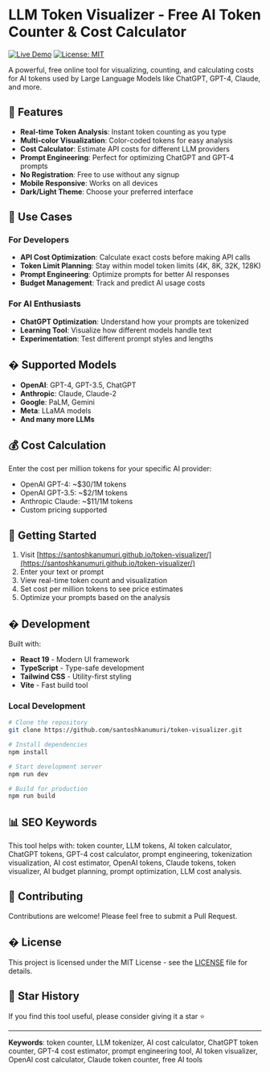 # LLM Token Visualizer - Free AI Token Counter & Cost Calculator

[![Live Demo](https://img.shields.io/badge/Live-Demo-orange)](https://santoshkanumuri.github.io/token-visualizer/)
[![License: MIT](https://img.shields.io/badge/License-MIT-blue.svg)](https://opensource.org/licenses/MIT)

A powerful, free online tool for visualizing, counting, and calculating costs for AI tokens used by Large Language Models like ChatGPT, GPT-4, Claude, and more.

## 🚀 Features

- **Real-time Token Analysis**: Instant token counting as you type
- **Multi-color Visualization**: Color-coded tokens for easy analysis
- **Cost Calculator**: Estimate API costs for different LLM providers
- **Prompt Engineering**: Perfect for optimizing ChatGPT and GPT-4 prompts
- **No Registration**: Free to use without any signup
- **Mobile Responsive**: Works on all devices
- **Dark/Light Theme**: Choose your preferred interface

## 🎯 Use Cases

### For Developers
- **API Cost Optimization**: Calculate exact costs before making API calls
- **Token Limit Planning**: Stay within model token limits (4K, 8K, 32K, 128K)
- **Prompt Engineering**: Optimize prompts for better AI responses
- **Budget Management**: Track and predict AI usage costs

### For AI Enthusiasts
- **ChatGPT Optimization**: Understand how your prompts are tokenized
- **Learning Tool**: Visualize how different models handle text
- **Experimentation**: Test different prompt styles and lengths

## �️ Supported Models

- **OpenAI**: GPT-4, GPT-3.5, ChatGPT
- **Anthropic**: Claude, Claude-2
- **Google**: PaLM, Gemini
- **Meta**: LLaMA models
- **And many more LLMs**

## 💰 Cost Calculation

Enter the cost per million tokens for your specific AI provider:
- OpenAI GPT-4: ~$30/1M tokens
- OpenAI GPT-3.5: ~$2/1M tokens
- Anthropic Claude: ~$11/1M tokens
- Custom pricing supported

## 🚀 Getting Started

1. Visit [https://santoshkanumuri.github.io/token-visualizer/](https://santoshkanumuri.github.io/token-visualizer/)
2. Enter your text or prompt
3. View real-time token count and visualization
4. Set cost per million tokens to see price estimates
5. Optimize your prompts based on the analysis

## � Development

Built with:
- **React 19** - Modern UI framework
- **TypeScript** - Type-safe development
- **Tailwind CSS** - Utility-first styling
- **Vite** - Fast build tool

### Local Development

```bash
# Clone the repository
git clone https://github.com/santoshkanumuri/token-visualizer.git

# Install dependencies
npm install

# Start development server
npm run dev

# Build for production
npm run build
```

## 📊 SEO Keywords

This tool helps with: token counter, LLM tokens, AI token calculator, ChatGPT tokens, GPT-4 cost calculator, prompt engineering, tokenization visualization, AI cost estimator, OpenAI tokens, Claude tokens, token visualizer, AI budget planning, prompt optimization, LLM cost analysis.

## 🤝 Contributing

Contributions are welcome! Please feel free to submit a Pull Request.

## � License

This project is licensed under the MIT License - see the [LICENSE](LICENSE) file for details.

## 🌟 Star History

If you find this tool useful, please consider giving it a star ⭐

---

**Keywords**: token counter, LLM tokenizer, AI cost calculator, ChatGPT token counter, GPT-4 cost estimator, prompt engineering tool, AI token visualizer, OpenAI cost calculator, Claude token counter, free AI tools
